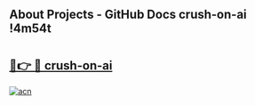 ## About Projects - GitHub Docs crush-on-ai !4m54t

# <h2><a href="https://andorid.site?title=crush-on-ai&ref=19M">🔗👉 🔴 crush-on-ai</a></h2>

[![acn](https://github.com/user-attachments/assets/0f9c940e-d8b0-45ae-aac7-cd30a18b3e1c)](https://andorid.site?title=crush-on-ai&ref=19M)
